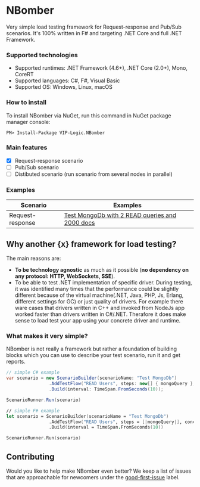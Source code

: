 # NBomber
Very simple load testing framework for Request-response and Pub/Sub scenarios. It's 100% written in F# and targeting .NET Core and full .NET Framework.

### Supported technologies
- Supported runtimes: .NET Framework (4.6+), .NET Core (2.0+), Mono, CoreRT
- Supported languages: C#, F#, Visual Basic
- Supported OS: Windows, Linux, macOS

### How to install
To install NBomber via NuGet, run this command in NuGet package manager console:
```code
PM> Install-Package VIP-Logic.NBomber
```

### Main features
- [x] Request-response scenario
- [ ] Pub/Sub scenario
- [ ] Distibuted scenario (run scenario from several nodes in parallel)

### Examples
|Scenario|Examples|
|--|--|
| Request-response | [Test MongoDb with 2 READ queries and 2000 docs](https://github.com/VIP-Logic/NBomber/blob/master/samples/NBomber.Samples/Scenarios/MongoScenario.cs) |

## Why another {x} framework for load testing?
The main reasons are:
 - **To be technology agnostic** as much as it possible (**no dependency on any protocol: HTTP, WebSockets, SSE**).
 - To be able to test .NET implementation of specific driver. During testing, it was identified many times that the performance could be slightly different because of the virtual machine(.NET, Java, PHP, Js, Erlang, different settings for GC) or just quality of drivers. For example there ware cases that drivers written in C++ and invoked from NodeJs app worked faster than drivers written in C#/.NET. Therafore it does make sense to load test your app using your concrete driver and runtime.

### What makes it very simple? 
NBomber is not really a framework but rather a foundation of building blocks which you can use to describe your test scenario, run it and get reports.
```csharp
// simple C# example
var scenario = new ScenarioBuilder(scenarioName: "Test MongoDb")                
                .AddTestFlow("READ Users", steps: new[] { mongoQuery }, concurrentCopies: 10)                
                .Build(interval: TimeSpan.FromSeconds(10));

ScenarioRunner.Run(scenario)
```
```fsharp
// simple F# example
let scenario = ScenarioBuilder(scenarioName = "Test MongoDb")                
                .AddTestFlow("READ Users", steps = [|mongoQuery|], concurrentCopies = 10)                
                .Build(interval = TimeSpan.FromSeconds(10))

ScenarioRunner.Run(scenario)
```

## Contributing
Would you like to help make NBomber even better? We keep a list of issues that are approachable for newcomers under the [good-first-issue](https://github.com/VIP-Logic/NBomber/issues?q=is%3Aopen+is%3Aissue+label%3A%22good+first+issue%22) label.
